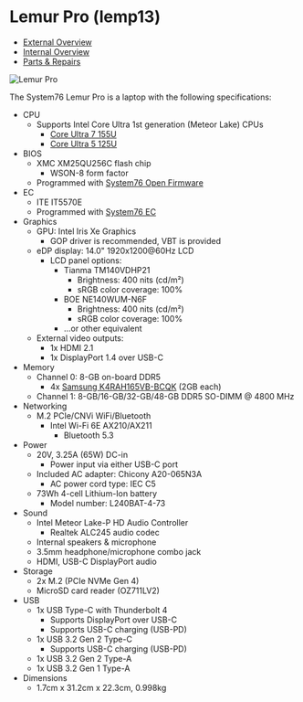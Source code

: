 # Lemur Pro (lemp13)

- [External Overview](./external-overview.md)
- [Internal Overview](./internal-overview.md)
- [Parts & Repairs](./repairs.md)

![Lemur Pro](./img/lemp13.webp)

The System76 Lemur Pro is a laptop with the following specifications:

- CPU
    - Supports Intel Core Ultra 1st generation (Meteor Lake) CPUs
        - [Core Ultra 7 155U](https://www.intel.com/content/www/us/en/products/sku/237327/intel-core-ultra-7-processor-155u-12m-cache-up-to-4-80-ghz/specifications.html)
        - [Core Ultra 5 125U](https://www.intel.com/content/www/us/en/products/sku/237330/intel-core-ultra-5-processor-125u-12m-cache-up-to-4-30-ghz/specifications.html)
- BIOS
    - XMC XM25QU256C flash chip
        - WSON-8 form factor
    - Programmed with [System76 Open Firmware](https://github.com/system76/firmware-open)
- EC
    - ITE IT5570E
    - Programmed with [System76 EC](https://github.com/system76/ec)
- Graphics
    - GPU: Intel Iris Xe Graphics
        - GOP driver is recommended, VBT is provided
    - eDP display: 14.0" 1920x1200@60Hz LCD
        - LCD panel options:
            - Tianma TM140VDHP21
                - Brightness: 400 nits (cd/m²)
                - sRGB color coverage: 100%
            - BOE NE140WUM-N6F
                - Brightness: 400 nits (cd/m²)
                - sRGB color coverage: 100%
            - ...or other equivalent
    - External video outputs:
        - 1x HDMI 2.1
        - 1x DisplayPort 1.4 over USB-C
- Memory
    - Channel 0: 8-GB on-board DDR5
        - 4x [Samsung K4RAH165VB-BCQK](https://semiconductor.samsung.com/dram/ddr/ddr5/k4rah165vb-bcqk/) (2GB each)
    - Channel 1: 8-GB/16-GB/32-GB/48-GB DDR5 SO-DIMM @ 4800 MHz
- Networking
    - M.2 PCIe/CNVi WiFi/Bluetooth
        - Intel Wi-Fi 6E AX210/AX211
            - Bluetooth 5.3
- Power
    - 20V, 3.25A (65W) DC-in
        - Power input via either USB-C port
    - Included AC adapter: Chicony A20-065N3A
        - AC power cord type: IEC C5
    - 73Wh 4-cell Lithium-Ion battery
        - Model number: L240BAT-4-73
- Sound
    - Intel Meteor Lake-P HD Audio Controller
        - Realtek ALC245 audio codec
    - Internal speakers & microphone
    - 3.5mm headphone/microphone combo jack
    - HDMI, USB-C DisplayPort audio
- Storage
    - 2x M.2 (PCIe NVMe Gen 4)
    - MicroSD card reader (OZ711LV2)
- USB
    - 1x USB Type-C with Thunderbolt 4
        - Supports DisplayPort over USB-C
        - Supports USB-C charging (USB-PD)
    - 1x USB 3.2 Gen 2 Type-C
        - Supports USB-C charging (USB-PD)
    - 1x USB 3.2 Gen 2 Type-A
    - 1x USB 3.2 Gen 1 Type-A
- Dimensions
    - 1.7cm x 31.2cm x 22.3cm, 0.998kg

